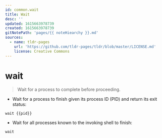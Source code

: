 ```yaml
---
id: common.wait
title: Wait
desc: ''
updated: 1615663978739
created: 1615663978739
gitNotePath: 'pages/{{ noteHiearchy }}.md'
sources:
  - name: tldr-pages
    url: 'https://github.com/tldr-pages/tldr/blob/master/LICENSE.md'
    license: Creative Commons
---
```

# wait

> Wait for a process to complete before proceeding.

- Wait for a process to finish given its process ID (PID) and return its exit status:

`wait {{pid}}`

- Wait for all processes known to the invoking shell to finish:

`wait`


